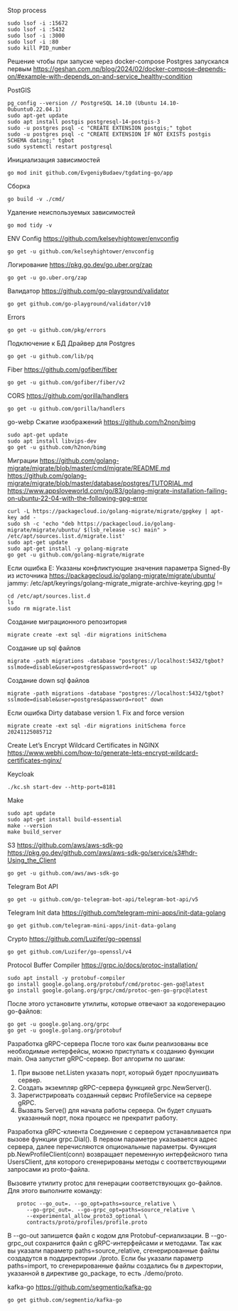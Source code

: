 Stop process
```
sudo lsof -i :15672
sudo lsof -i :5432
sudo lsof -i :3000
sudo lsof -i :80
sudo kill PID_number
```

Решение чтобы при запуске через docker-compose Postgres запускался первым
https://geshan.com.np/blog/2024/02/docker-compose-depends-on/#example-with-depends_on-and-service_healthy-condition

PostGIS
```
pg_config --version // PostgreSQL 14.10 (Ubuntu 14.10-0ubuntu0.22.04.1) 
sudo apt-get update
sudo apt install postgis postgresql-14-postgis-3
sudo -u postgres psql -c "CREATE EXTENSION postgis;" tgbot
sudo -u postgres psql -c "CREATE EXTENSION IF NOT EXISTS postgis SCHEMA dating;" tgbot
sudo systemctl restart postgresql
```

Инициализация зависимостей
```
go mod init github.com/EvgeniyBudaev/tgdating-go/app
```

Сборка
```
go build -v ./cmd/
```

Удаление неиспользуемых зависимостей
```
go mod tidy -v
```

ENV Config
https://github.com/kelseyhightower/envconfig
```
go get -u github.com/kelseyhightower/envconfig
```

Логирование
https://pkg.go.dev/go.uber.org/zap
```
go get -u go.uber.org/zap
```

Валидатор
https://github.com/go-playground/validator
```
go get github.com/go-playground/validator/v10
```

Errors
```
go get -u github.com/pkg/errors
```

Подключение к БД
Драйвер для Postgres
```
go get -u github.com/lib/pq
```

Fiber
https://github.com/gofiber/fiber
```
go get -u github.com/gofiber/fiber/v2
```

CORS
https://github.com/gorilla/handlers
```
go get -u github.com/gorilla/handlers
```

go-webp Сжатие изображений
https://github.com/h2non/bimg
```
sudo apt-get update
sudo apt install libvips-dev
go get -u github.com/h2non/bimg
```

Миграции
https://github.com/golang-migrate/migrate/blob/master/cmd/migrate/README.md
https://github.com/golang-migrate/migrate/blob/master/database/postgres/TUTORIAL.md
https://www.appsloveworld.com/go/83/golang-migrate-installation-failing-on-ubuntu-22-04-with-the-following-gpg-error
```
curl -L https://packagecloud.io/golang-migrate/migrate/gpgkey | apt-key add -
sudo sh -c 'echo "deb https://packagecloud.io/golang-migrate/migrate/ubuntu/ $(lsb_release -sc) main" > /etc/apt/sources.list.d/migrate.list'
sudo apt-get update
sudo apt-get install -y golang-migrate
go get -u github.com/golang-migrate/migrate
```

Если ошибка E: Указаны конфликтующие значения параметра Signed-By из источника
https://packagecloud.io/golang-migrate/migrate/ubuntu/
jammy: /etc/apt/keyrings/golang-migrate_migrate-archive-keyring.gpg !=
```
cd /etc/apt/sources.list.d
ls
sudo rm migrate.list
```

Создание миграционного репозитория
```
migrate create -ext sql -dir migrations initSchema
```

Создание up sql файлов
```
migrate -path migrations -database "postgres://localhost:5432/tgbot?sslmode=disable&user=postgres&password=root" up
```

Создание down sql файлов
```
migrate -path migrations -database "postgres://localhost:5432/tgbot?sslmode=disable&user=postgres&password=root" down
```

Если ошибка Dirty database version 1. Fix and force version
```
migrate create -ext sql -dir migrations initSchema force 20241125085712
```

Create Let’s Encrypt Wildcard Certificates in NGINX
https://www.webhi.com/how-to/generate-lets-encrypt-wildcard-certificates-nginx/

Keycloak
```
./kc.sh start-dev --http-port=8181
```

Make
```
sudo apt update
sudo apt-get install build-essential
make --version
make build_server
```

S3
https://github.com/aws/aws-sdk-go
https://pkg.go.dev/github.com/aws/aws-sdk-go/service/s3#hdr-Using_the_Client
```
go get -u github.com/aws/aws-sdk-go
```

Telegram Bot API
```
go get -u github.com/go-telegram-bot-api/telegram-bot-api/v5
```

Telegram Init data
https://github.com/telegram-mini-apps/init-data-golang
```
go get github.com/telegram-mini-apps/init-data-golang
```

Crypto
https://github.com/Luzifer/go-openssl
```
go get github.com/Luzifer/go-openssl/v4
```

Protocol Buffer Compiler
https://grpc.io/docs/protoc-installation/
```
sudo apt install -y protobuf-compiler
go install google.golang.org/protobuf/cmd/protoc-gen-go@latest
go install google.golang.org/grpc/cmd/protoc-gen-go-grpc@latest
```

После этого установите утилиты, которые отвечают за кодогенерацию go-файлов:
```
go get -u google.golang.org/grpc
go get -u google.golang.org/protobuf
```
Разработка gRPC-сервера
После того как были реализованы все необходимые интерфейсы, можно приступать к созданию функции main.
Она запустит gRPC-сервер.
Вот алгоритм по шагам:
1. При вызове net.Listen указать порт, который будет прослушивать сервер.
2. Создать экземпляр gRPC-сервера функцией grpc.NewServer().
3. Зарегистрировать созданный сервис ProfileService на сервере gRPC.
4. Вызвать Serve() для начала работы сервера. Он будет слушать указанный порт, пока процесс не прекратит работу.

Разработка gRPC-клиента
Соединение с сервером устанавливается при вызове функции grpc.Dial(). В первом параметре указывается адрес сервера,
далее перечисляются опциональные параметры.
Функция pb.NewProfileClient(conn) возвращает переменную интерфейсного типа UsersClient, для которого сгенерированы
методы с соответствующими запросами из proto-файла.

Вызовите утилиту protoc для генерации соответствующих go-файлов. Для этого выполните команду:
```
   protoc --go_out=. --go_opt=paths=source_relative \
      --go-grpc_out=. --go-grpc_opt=paths=source_relative \
      --experimental_allow_proto3_optional \
      contracts/proto/profiles/profile.proto
```
В --go-out запишется файл с кодом для Protobuf-сериализации.
В --go-grpc_out сохранится файл с gRPC-интерфейсами и методами.
Так как вы указали параметр paths=source_relative, сгенерированные файлы создадутся в поддиректории ./proto.
Если бы указали параметр paths=import, то сгенерированные файлы создались бы в директории,
указанной в директиве go_package, то есть ./demo/proto.

kafka-go
https://github.com/segmentio/kafka-go
```
go get github.com/segmentio/kafka-go
```